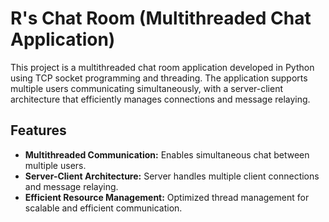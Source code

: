 # R's Chat Room (Multithreaded Chat Application)
This project is a multithreaded chat room application developed in Python using TCP socket programming and threading. The application supports multiple users communicating simultaneously, with a server-client architecture that efficiently manages connections and message relaying.

## Features
- **Multithreaded Communication:** Enables simultaneous chat between multiple users.
- **Server-Client Architecture:** Server handles multiple client connections and message relaying.
- **Efficient Resource Management:** Optimized thread management for scalable and efficient communication.
